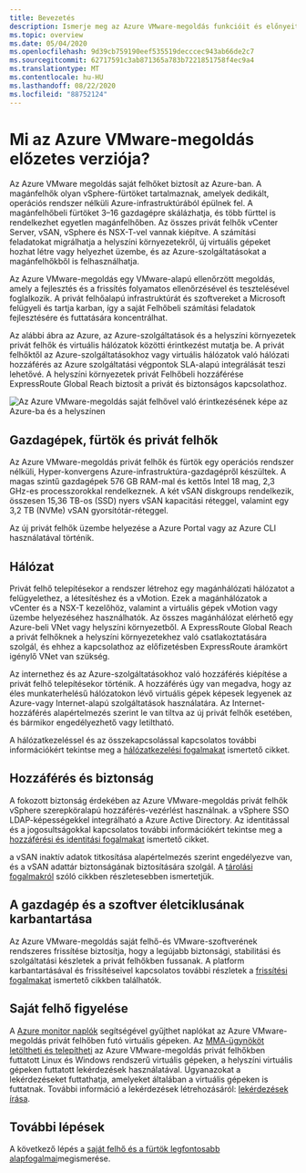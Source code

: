 ```yaml
---
title: Bevezetés
description: Ismerje meg az Azure VMware-megoldás funkcióit és előnyeit a VMware-alapú számítási feladatok Azure-beli üzembe helyezéséhez és kezeléséhez.
ms.topic: overview
ms.date: 05/04/2020
ms.openlocfilehash: 9d39cb759190eef535519decccec943ab66de2c7
ms.sourcegitcommit: 62717591c3ab871365a783b7221851758f4ec9a4
ms.translationtype: MT
ms.contentlocale: hu-HU
ms.lasthandoff: 08/22/2020
ms.locfileid: "88752124"
---
```

# <a name="what-is-azure-vmware-solution-preview"></a>Mi az Azure VMware-megoldás előzetes verziója?

Az Azure VMware megoldás saját felhőket biztosít az Azure-ban. A magánfelhők olyan vSphere-fürtöket tartalmaznak, amelyek dedikált, operációs rendszer nélküli Azure-infrastruktúrából épülnek fel. A magánfelhőbeli fürtöket 3–16 gazdagépre skálázhatja, és több fürttel is rendelkezhet egyetlen magánfelhőben. Az összes privát felhők vCenter Server, vSAN, vSphere és NSX-T-vel vannak kiépítve. A számítási feladatokat migrálhatja a helyszíni környezetekről, új virtuális gépeket hozhat létre vagy helyezhet üzembe, és az Azure-szolgáltatásokat a magánfelhőkből is felhasználhatja.

Az Azure VMware-megoldás egy VMware-alapú ellenőrzött megoldás, amely a fejlesztés és a frissítés folyamatos ellenőrzésével és tesztelésével foglalkozik. A privát felhőalapú infrastruktúrát és szoftvereket a Microsoft felügyeli és tartja karban, így a saját Felhőbeli számítási feladatok fejlesztésére és futtatására koncentrálhat.

Az alábbi ábra az Azure, az Azure-szolgáltatások és a helyszíni környezetek privát felhők és virtuális hálózatok közötti érintkezést mutatja be. A privát felhőktől az Azure-szolgáltatásokhoz vagy virtuális hálózatok való hálózati hozzáférés az Azure szolgáltatási végpontok SLA-alapú integrálását teszi lehetővé. A helyszíni környezetek privát Felhőbeli hozzáférése ExpressRoute Global Reach biztosít a privát és biztonságos kapcsolathoz.

![Az Azure VMware-megoldás saját felhővel való érintkezésének képe az Azure-ba és a helyszínen](./media/adjacency-overview-drawing-final.png)

## <a name="hosts-clusters-and-private-clouds"></a>Gazdagépek, fürtök és privát felhők

Az Azure VMware-megoldás privát felhők és fürtök egy operációs rendszer nélküli, Hyper-konvergens Azure-infrastruktúra-gazdagépről készültek. A magas szintű gazdagépek 576 GB RAM-mal és kettős Intel 18 mag, 2,3 GHz-es processzorokkal rendelkeznek. A két vSAN diskgroups rendelkezik, összesen 15,36 TB-os (SSD) nyers vSAN kapacitási réteggel, valamint egy 3,2 TB (NVMe) vSAN gyorsítótár-réteggel.

Az új privát felhők üzembe helyezése a Azure Portal vagy az Azure CLI használatával történik.

## <a name="networking"></a>Hálózat

Privát felhő telepítésekor a rendszer létrehoz egy magánhálózati hálózatot a felügyelethez, a létesítéshez és a vMotion. Ezek a magánhálózatok a vCenter és a NSX-T kezelőhöz, valamint a virtuális gépek vMotion vagy üzembe helyezéséhez használhatók. Az összes magánhálózat elérhető egy Azure-beli VNet vagy helyszíni környezetből. A ExpressRoute Global Reach a privát felhőknek a helyszíni környezetekhez való csatlakoztatására szolgál, és ehhez a kapcsolathoz az előfizetésben ExpressRoute áramkört igénylő VNet van szükség.

Az internethez és az Azure-szolgáltatásokhoz való hozzáférés kiépítése a privát felhő telepítésekor történik. A hozzáférés úgy van megadva, hogy az éles munkaterhelésű hálózatokon lévő virtuális gépek képesek legyenek az Azure-vagy Internet-alapú szolgáltatások használatára. Az Internet-hozzáférés alapértelmezés szerint le van tiltva az új privát felhők esetében, és bármikor engedélyezhető vagy letiltható.

A hálózatkezeléssel és az összekapcsolással kapcsolatos további információkért tekintse meg a [hálózatkezelési fogalmakat](concepts-networking.md) ismertető cikket.

## <a name="access-and-security"></a>Hozzáférés és biztonság

A fokozott biztonság érdekében az Azure VMware-megoldás privát felhők vSphere szerepköralapú hozzáférés-vezérlést használnak. a vSphere SSO LDAP-képességekkel integrálható a Azure Active Directory. Az identitással és a jogosultságokkal kapcsolatos további információkért tekintse meg a [hozzáférési és identitási fogalmakat](concepts-identity.md) ismertető cikket.

a vSAN inaktív adatok titkosítása alapértelmezés szerint engedélyezve van, és a vSAN adattár biztonságának biztosítására szolgál. A [tárolási fogalmakról](concepts-storage.md) szóló cikkben részletesebben ismertetjük.

## <a name="host-and-software-lifecycle-maintenance"></a>A gazdagép és a szoftver életciklusának karbantartása

Az Azure VMware-megoldás saját felhő-és VMware-szoftverének rendszeres frissítése biztosítja, hogy a legújabb biztonsági, stabilitási és szolgáltatási készletek a privát felhőkben fussanak. A platform karbantartásával és frissítéseivel kapcsolatos további részletek a [frissítési fogalmakat](concepts-upgrades.md) ismertető cikkben találhatók.

## <a name="monitoring-your-private-cloud"></a>Saját felhő figyelése

A [Azure monitor naplók](../azure-monitor/overview.md) segítségével gyűjthet naplókat az Azure VMware-megoldás privát felhőben futó virtuális gépeken. Az [MMA-ügynököt letöltheti és telepítheti](../azure-monitor/platform/log-analytics-agent.md#installation-and-configuration) az Azure VMware-megoldás privát felhőkben futtatott Linux és Windows rendszerű virtuális gépeken, a helyszíni virtuális gépeken futtatott lekérdezések használatával. Ugyanazokat a lekérdezéseket futtathatja, amelyeket általában a virtuális gépeken is futtatnak. További információ a lekérdezések létrehozásáról: [lekérdezések írása](../azure-monitor/log-query/log-query-overview.md#how-can-i-learn-how-to-write-queries).

## <a name="next-steps"></a>További lépések

A következő lépés a [saját felhő és a fürtök legfontosabb alapfogalmai](concepts-private-clouds-clusters.md)megismerése.

<!-- LINKS - external -->

<!-- LINKS - internal -->
[concepts-private-clouds-clusters]: ./concepts-private-clouds-clusters.md
